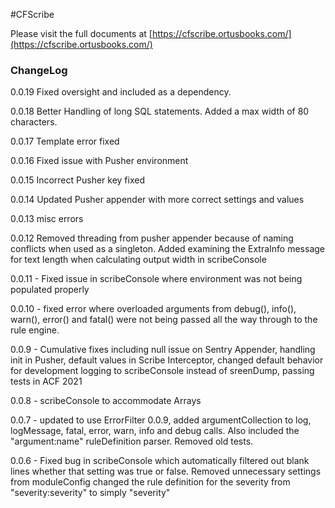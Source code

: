 #CFScribe

Please visit the full documents at [https://cfscribe.ortusbooks.com/](https://cfscribe.ortusbooks.com/)




### ChangeLog
0.0.19 Fixed oversight and included as a dependency. 

0.0.18 Better Handling of long SQL statements. Added a max width of 80 characters.

0.0.17 Template error fixed

0.0.16 Fixed issue with Pusher environment

0.0.15 Incorrect Pusher key fixed

0.0.14 Updated Pusher appender with more correct settings and values

0.0.13 misc errors

0.0.12 Removed threading from pusher appender because of naming conflicts when used as a singleton. Added examining the ExtraInfo message for text length when calculating output width in scribeConsole

0.0.11 - Fixed issue in scribeConsole where environment was not being populated properly

0.0.10 - fixed error where overloaded arguments from debug(), info(), warn(), error() and fatal() were not being passed all the way through to the rule engine.

0.0.9 - Cumulative fixes including null issue on Sentry Appender, handling init in Pusher, default values in Scribe Interceptor,
        changed default behavior for development logging to scribeConsole instead of sreenDump, passing tests in ACF 2021

0.0.8 - scribeConsole to accommodate Arrays

0.0.7 - updated to use ErrorFilter 0.0.9, added argumentCollection to log, logMessage, fatal, error, warn, info and debug calls. Also included the "argument:name" ruleDefinition parser. Removed old tests.  

0.0.6 - Fixed bug in scribeConsole which automatically filtered out blank lines whether that setting was true or false. 
        Removed unnecessary settings from moduleConfig
        changed the rule definition for the severity from "severity:severity" to simply "severity"
